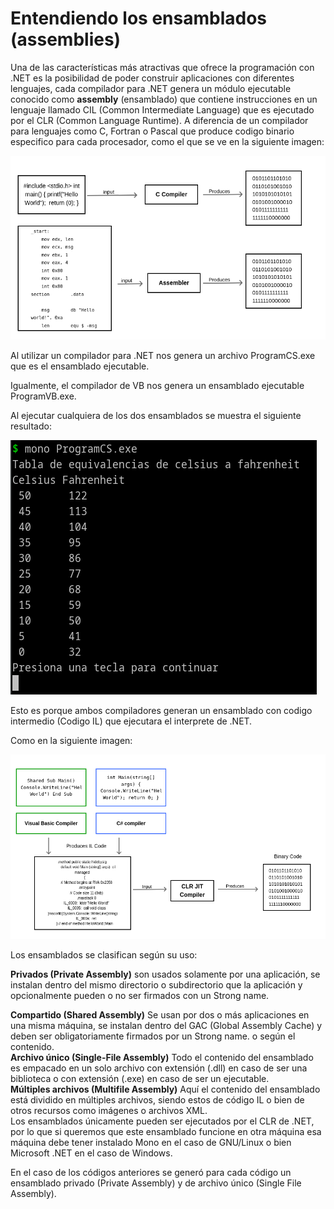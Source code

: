 # Entendiendo los ensamblados (assemblies)

Una de las características más atractivas que ofrece la programación con .NET es la posibilidad de poder construir aplicaciones con diferentes lenguajes, cada compilador para .NET genera un módulo ejecutable conocido como <b>assembly</b> (ensamblado) que contiene instrucciones en un lenguaje llamado CIL (Common Intermediate Language) que es ejecutado por el CLR (Common Language Runtime).
A diferencia de un compilador para lenguajes como C, Fortran o Pascal que produce codigo binario especifico para cada procesador, como el que se ve en la siguiente imagen:

<img src="compilation.png"/>


Al utilizar un compilador para .NET nos genera un archivo ProgramCS.exe que es el ensamblado ejecutable.

Igualmente, el compilador de VB nos genera un ensamblado ejecutable ProgramVB.exe.


Al ejecutar cualquiera de los dos ensamblados se muestra el siguiente resultado:

<img src="output.png">

Esto es porque ambos compiladores generan un ensamblado con codigo intermedio (Codigo IL) que ejecutara el interprete de .NET.

Como en la siguiente imagen:

<img src="compilationdotnet.png"/>

Los ensamblados se clasifican según su uso:

<b>Privados (Private Assembly)</b> son usados solamente por una aplicación, se instalan dentro del mismo directorio o subdirectorio que la aplicación y opcionalmente pueden o no ser firmados con un Strong name.

<b>Compartido (Shared Assembly)</b> Se usan por dos o más aplicaciones en una misma máquina, se instalan dentro del GAC (Global Assembly Cache) y deben ser obligatoriamente firmados por un Strong name.
o según el contenido.</br>
<b>Archivo único (Single-File Assembly)</b> Todo el contenido del ensamblado es empacado en un solo archivo con extensión (.dll) en caso de ser una biblioteca o con extensión (.exe) en caso de ser un ejecutable.</br>
<b>Múltiples archivos (Multifile Assembly)</b> Aquí el contenido del ensamblado está dividido en múltiples archivos, siendo estos de código IL o bien de otros recursos como imágenes o archivos XML.</br>
Los ensamblados únicamente pueden ser ejecutados por el CLR de .NET, por lo que si queremos que este ensamblado funcione en otra máquina esa máquina debe tener instalado Mono en el caso de GNU/Linux o bien Microsoft .NET en el caso de Windows.


En el caso de los códigos anteriores se generó para cada código un ensamblado privado (Private Assembly) y de archivo único (Single File Assembly).
